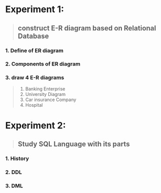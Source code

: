 # Experiment 1:
> ## construct E-R diagram based on Relational Database
### 1. Define of ER diagram
### 2. Components of ER diagram
### 3. draw 4 E-R diagrams
  > 1. Banking Enterprise
  > 2. University Diagram
  > 3. Car insurance Company
  > 4. Hospital
# Experiment 2:
> ## Study SQL Language with its parts
### 1. History
### 2. DDL
### 3. DML
